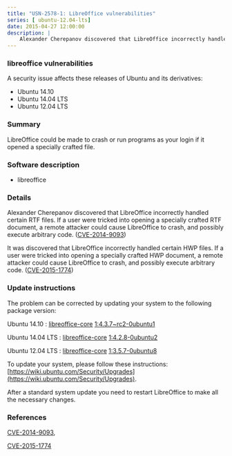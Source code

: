```yaml
---
title: "USN-2578-1: LibreOffice vulnerabilities"
series: [ ubuntu-12.04-lts]
date: 2015-04-27 12:00:00
description: |
    Alexander Cherepanov discovered that LibreOffice incorrectly handled certain RTF files. If a user were tricked into opening a specially crafted RTF document, a remote attacker could cause LibreOffice to crash, and possibly execute arbitrary code. ([CVE-2014-9093](http://people.ubuntu.com/~ubuntu-security/cve/CVE-2014-9093))
--- 
```

 
### libreoffice vulnerabilities

A security issue affects these releases of Ubuntu and its derivatives:

* Ubuntu 14.10
* Ubuntu 14.04 LTS
* Ubuntu 12.04 LTS

### Summary

LibreOffice could be made to crash or run programs as your login if it opened a specially crafted file.

### Software description

* libreoffice 

### Details

Alexander Cherepanov discovered that LibreOffice incorrectly handled certain RTF files. If a user were tricked into opening a specially crafted RTF document, a remote attacker could cause LibreOffice to crash, and possibly execute arbitrary code. ([CVE-2014-9093](http://people.ubuntu.com/~ubuntu-security/cve/CVE-2014-9093))

It was discovered that LibreOffice incorrectly handled certain HWP files. If a user were tricked into opening a specially crafted HWP document, a remote attacker could cause LibreOffice to crash, and possibly execute arbitrary code. ([CVE-2015-1774](http://people.ubuntu.com/~ubuntu-security/cve/CVE-2015-1774)) 

### Update instructions

The problem can be corrected by updating your system to the following package version:

Ubuntu 14.10
 : [libreoffice-core](https://launchpad.net/ubuntu/+source/libreoffice) <span> [1:4.3.7~rc2-0ubuntu1](https://launchpad.net/ubuntu/+source/libreoffice/1:4.3.7~rc2-0ubuntu1) </span> 

Ubuntu 14.04 LTS
 : [libreoffice-core](https://launchpad.net/ubuntu/+source/libreoffice) <span> [1:4.2.8-0ubuntu2](https://launchpad.net/ubuntu/+source/libreoffice/1:4.2.8-0ubuntu2) </span> 

Ubuntu 12.04 LTS
 : [libreoffice-core](https://launchpad.net/ubuntu/+source/libreoffice) <span> [1:3.5.7-0ubuntu8](https://launchpad.net/ubuntu/+source/libreoffice/1:3.5.7-0ubuntu8) </span> 

To update your system, please follow these instructions: [https://wiki.ubuntu.com/Security/Upgrades](https://wiki.ubuntu.com/Security/Upgrades).

After a standard system update you need to restart LibreOffice to make all the necessary changes. 

### References

 [CVE-2014-9093](http://people.ubuntu.com/~ubuntu-security/cve/CVE-2014-9093), 

 [CVE-2015-1774](http://people.ubuntu.com/~ubuntu-security/cve/CVE-2015-1774)
 
